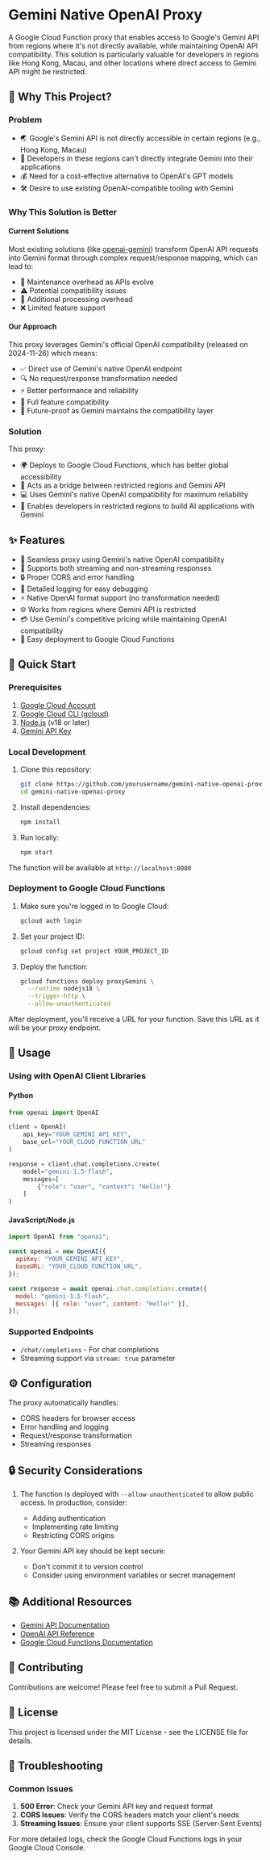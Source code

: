 # Gemini Native OpenAI Proxy

A Google Cloud Function proxy that enables access to Google's Gemini API from regions where it's not directly available, while maintaining OpenAI API compatibility. This solution is particularly valuable for developers in regions like Hong Kong, Macau, and other locations where direct access to Gemini API might be restricted.

## 🌟 Why This Project?

### Problem

- 🌏 Google's Gemini API is not directly accessible in certain regions (e.g., Hong Kong, Macau)
- 🔄 Developers in these regions can't directly integrate Gemini into their applications
- 💰 Need for a cost-effective alternative to OpenAI's GPT models
- 🛠️ Desire to use existing OpenAI-compatible tooling with Gemini

### Why This Solution is Better

#### Current Solutions

Most existing solutions (like [openai-gemini](https://github.com/PublicAffairs/openai-gemini)) transform OpenAI API requests into Gemini format through complex request/response mapping, which can lead to:

- 🔧 Maintenance overhead as APIs evolve
- ⚠️ Potential compatibility issues
- 🐌 Additional processing overhead
- ❌ Limited feature support

#### Our Approach

This proxy leverages Gemini's official OpenAI compatibility (released on 2024-11-26) which means:

- ✅ Direct use of Gemini's native OpenAI endpoint
- 🔍 No request/response transformation needed
- ⚡ Better performance and reliability
- 💯 Full feature compatibility
- 🔄 Future-proof as Gemini maintains the compatibility layer

### Solution

This proxy:

- 🌍 Deploys to Google Cloud Functions, which has better global accessibility
- 🔌 Acts as a bridge between restricted regions and Gemini API
- 💻 Uses Gemini's native OpenAI compatibility for maximum reliability
- 🚀 Enables developers in restricted regions to build AI applications with Gemini

## ✨ Features

- 🔄 Seamless proxy using Gemini's native OpenAI compatibility
- 🌊 Supports both streaming and non-streaming responses
- 🔒 Proper CORS and error handling
- 📝 Detailed logging for easy debugging
- ⚡ Native OpenAI format support (no transformation needed)
- 🌐 Works from regions where Gemini API is restricted
- 💳 Use Gemini's competitive pricing while maintaining OpenAI compatibility
- 🔧 Easy deployment to Google Cloud Functions

## 🚀 Quick Start

### Prerequisites

1. [Google Cloud Account](https://cloud.google.com/)
2. [Google Cloud CLI (gcloud)](https://cloud.google.com/sdk/docs/install)
3. [Node.js](https://nodejs.org/) (v18 or later)
4. [Gemini API Key](https://makersuite.google.com/app/apikey)

### Local Development

1. Clone this repository:

   ```bash
   git clone https://github.com/yourusername/gemini-native-openai-proxy.git
   cd gemini-native-openai-proxy
   ```

2. Install dependencies:

   ```bash
   npm install
   ```

3. Run locally:
   ```bash
   npm start
   ```

The function will be available at `http://localhost:8080`

### Deployment to Google Cloud Functions

1. Make sure you're logged in to Google Cloud:

   ```bash
   gcloud auth login
   ```

2. Set your project ID:

   ```bash
   gcloud config set project YOUR_PROJECT_ID
   ```

3. Deploy the function:
   ```bash
   gcloud functions deploy proxyGemini \
     --runtime nodejs18 \
     --trigger-http \
     --allow-unauthenticated
   ```

After deployment, you'll receive a URL for your function. Save this URL as it will be your proxy endpoint.

## 📝 Usage

### Using with OpenAI Client Libraries

#### Python

```python
from openai import OpenAI

client = OpenAI(
    api_key="YOUR_GEMINI_API_KEY",
    base_url="YOUR_CLOUD_FUNCTION_URL"
)

response = client.chat.completions.create(
    model="gemini-1.5-flash",
    messages=[
        {"role": "user", "content": "Hello!"}
    ]
)
```

#### JavaScript/Node.js

```javascript
import OpenAI from "openai";

const openai = new OpenAI({
  apiKey: "YOUR_GEMINI_API_KEY",
  baseURL: "YOUR_CLOUD_FUNCTION_URL",
});

const response = await openai.chat.completions.create({
  model: "gemini-1.5-flash",
  messages: [{ role: "user", content: "Hello!" }],
});
```

### Supported Endpoints

- `/chat/completions` - For chat completions
- Streaming support via `stream: true` parameter

## ⚙️ Configuration

The proxy automatically handles:

- CORS headers for browser access
- Error handling and logging
- Request/response transformation
- Streaming responses

## 🔒 Security Considerations

1. The function is deployed with `--allow-unauthenticated` to allow public access. In production, consider:

   - Adding authentication
   - Implementing rate limiting
   - Restricting CORS origins

2. Your Gemini API key should be kept secure:
   - Don't commit it to version control
   - Consider using environment variables or secret management

## 📚 Additional Resources

- [Gemini API Documentation](https://cloud.google.com/vertex-ai/docs/generative-ai/model-reference/gemini)
- [OpenAI API Reference](https://platform.openai.com/docs/api-reference)
- [Google Cloud Functions Documentation](https://cloud.google.com/functions/docs)

## 🤝 Contributing

Contributions are welcome! Please feel free to submit a Pull Request.

## 📄 License

This project is licensed under the MIT License - see the LICENSE file for details.

## 🐛 Troubleshooting

### Common Issues

1. **500 Error**: Check your Gemini API key and request format
2. **CORS Issues**: Verify the CORS headers match your client's needs
3. **Streaming Issues**: Ensure your client supports SSE (Server-Sent Events)

For more detailed logs, check the Google Cloud Functions logs in your Google Cloud Console.
